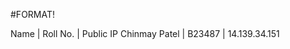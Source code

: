 #FORMAT!

Name | Roll No. | Public IP
Chinmay Patel | B23487 | 14.139.34.151                                    